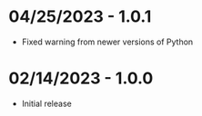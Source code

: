 04/25/2023 - 1.0.1
==================
- Fixed warning from newer versions of Python

02/14/2023 - 1.0.0
==================
- Initial release